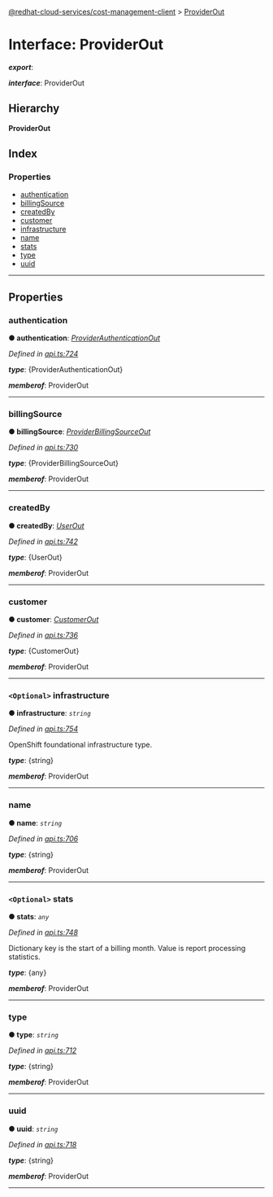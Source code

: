 [@redhat-cloud-services/cost-management-client](../README.md) > [ProviderOut](../interfaces/providerout.md)

# Interface: ProviderOut

*__export__*: 

*__interface__*: ProviderOut

## Hierarchy

**ProviderOut**

## Index

### Properties

* [authentication](providerout.md#authentication)
* [billingSource](providerout.md#billingsource)
* [createdBy](providerout.md#createdby)
* [customer](providerout.md#customer)
* [infrastructure](providerout.md#infrastructure)
* [name](providerout.md#name)
* [stats](providerout.md#stats)
* [type](providerout.md#type)
* [uuid](providerout.md#uuid)

---

## Properties

<a id="authentication"></a>

###  authentication

**● authentication**: *[ProviderAuthenticationOut](providerauthenticationout.md)*

*Defined in [api.ts:724](https://github.com/rvsia/javascript-clients/blob/master/packages/cost-management/api.ts#L724)*

*__type__*: {ProviderAuthenticationOut}

*__memberof__*: ProviderOut

___
<a id="billingsource"></a>

###  billingSource

**● billingSource**: *[ProviderBillingSourceOut](providerbillingsourceout.md)*

*Defined in [api.ts:730](https://github.com/rvsia/javascript-clients/blob/master/packages/cost-management/api.ts#L730)*

*__type__*: {ProviderBillingSourceOut}

*__memberof__*: ProviderOut

___
<a id="createdby"></a>

###  createdBy

**● createdBy**: *[UserOut](userout.md)*

*Defined in [api.ts:742](https://github.com/rvsia/javascript-clients/blob/master/packages/cost-management/api.ts#L742)*

*__type__*: {UserOut}

*__memberof__*: ProviderOut

___
<a id="customer"></a>

###  customer

**● customer**: *[CustomerOut](customerout.md)*

*Defined in [api.ts:736](https://github.com/rvsia/javascript-clients/blob/master/packages/cost-management/api.ts#L736)*

*__type__*: {CustomerOut}

*__memberof__*: ProviderOut

___
<a id="infrastructure"></a>

### `<Optional>` infrastructure

**● infrastructure**: *`string`*

*Defined in [api.ts:754](https://github.com/rvsia/javascript-clients/blob/master/packages/cost-management/api.ts#L754)*

OpenShift foundational infrastructure type.

*__type__*: {string}

*__memberof__*: ProviderOut

___
<a id="name"></a>

###  name

**● name**: *`string`*

*Defined in [api.ts:706](https://github.com/rvsia/javascript-clients/blob/master/packages/cost-management/api.ts#L706)*

*__type__*: {string}

*__memberof__*: ProviderOut

___
<a id="stats"></a>

### `<Optional>` stats

**● stats**: *`any`*

*Defined in [api.ts:748](https://github.com/rvsia/javascript-clients/blob/master/packages/cost-management/api.ts#L748)*

Dictionary key is the start of a billing month. Value is report processing statistics.

*__type__*: {any}

*__memberof__*: ProviderOut

___
<a id="type"></a>

###  type

**● type**: *`string`*

*Defined in [api.ts:712](https://github.com/rvsia/javascript-clients/blob/master/packages/cost-management/api.ts#L712)*

*__type__*: {string}

*__memberof__*: ProviderOut

___
<a id="uuid"></a>

###  uuid

**● uuid**: *`string`*

*Defined in [api.ts:718](https://github.com/rvsia/javascript-clients/blob/master/packages/cost-management/api.ts#L718)*

*__type__*: {string}

*__memberof__*: ProviderOut

___

